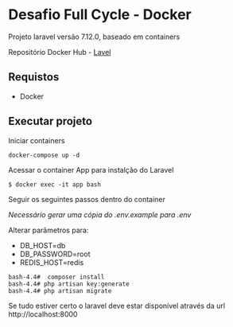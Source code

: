 # Desafio Full Cycle - Docker

Projeto laravel versão 7.12.0, baseado em containers

Repositório Docker Hub - [Lavel](https://hub.docker.com/repository/docker/andersonscherer/laravel-app)

## Requistos
- Docker

## Executar projeto

Iniciar containers

```
docker-compose up -d
```

Acessar o container App para instalção do Laravel

```
$ docker exec -it app bash
```

Seguir os seguintes passos dentro do container

*Necessário gerar uma cópia do .env.example para .env*

Alterar parâmetros para:

- DB_HOST=db
- DB_PASSWORD=root
- REDIS_HOST=redis

```
bash-4.4#  composer install
bash-4.4# php artisan key:generate 
bash-4.4# php artisan migrate
```

Se tudo estiver certo o laravel deve estar disponível através da url http://localhost:8000
